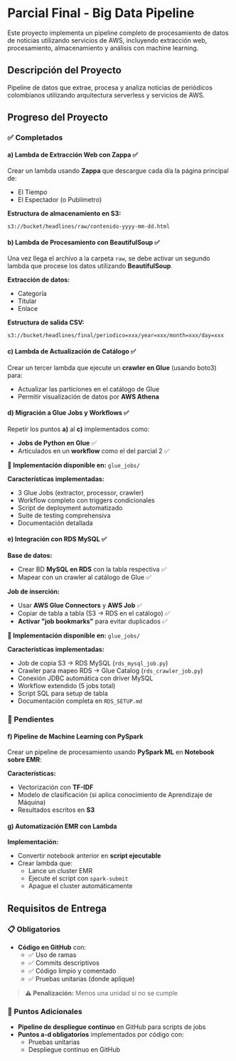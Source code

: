 # Parcial Final - Big Data Pipeline

Este proyecto implementa un pipeline completo de procesamiento de datos de noticias utilizando servicios de AWS, incluyendo extracción web, procesamiento, almacenamiento y análisis con machine learning.

## Descripción del Proyecto

Pipeline de datos que extrae, procesa y analiza noticias de periódicos colombianos utilizando arquitectura serverless y servicios de AWS.

## Progreso del Proyecto

### ✅ Completados

#### a) Lambda de Extracción Web con Zappa ✅

Crear un lambda usando **Zappa** que descargue cada día la página principal de:

- El Tiempo
- El Espectador (o Publímetro)

**Estructura de almacenamiento en S3:**

```
s3://bucket/headlines/raw/contenido-yyyy-mm-dd.html
```

#### b) Lambda de Procesamiento con BeautifulSoup ✅

Una vez llega el archivo a la carpeta `raw`, se debe activar un segundo lambda que procese los datos utilizando **BeautifulSoup**.

**Extracción de datos:**

- Categoría
- Titular
- Enlace

**Estructura de salida CSV:**

```
s3://bucket/headlines/final/periodico=xxx/year=xxx/month=xxx/day=xxx
```

#### c) Lambda de Actualización de Catálogo ✅

Crear un tercer lambda que ejecute un **crawler en Glue** (usando boto3) para:

- Actualizar las particiones en el catálogo de Glue
- Permitir visualización de datos por **AWS Athena**

#### d) Migración a Glue Jobs y Workflows ✅

Repetir los puntos **a)** al **c)** implementados como:

- **Jobs de Python en Glue** ✅
- Articulados en un **workflow** como el del parcial 2 ✅

**📂 Implementación disponible en:** `glue_jobs/`

**Características implementadas:**

- 3 Glue Jobs (extractor, processor, crawler)
- Workflow completo con triggers condicionales
- Script de deployment automatizado
- Suite de testing comprehensiva
- Documentación detallada

#### e) Integración con RDS MySQL ✅

**Base de datos:**

- Crear BD **MySQL en RDS** con la tabla respectiva ✅
- Mapear con un crawler al catálogo de Glue ✅

**Job de inserción:**

- Usar **AWS Glue Connectors** y **AWS Job** ✅
- Copiar de tabla a tabla (S3 → RDS en el catálogo) ✅
- **Activar "job bookmarks"** para evitar duplicados ✅

**📂 Implementación disponible en:** `glue_jobs/`

**Características implementadas:**

- Job de copia S3 → RDS MySQL (`rds_mysql_job.py`)
- Crawler para mapeo RDS → Glue Catalog (`rds_crawler_job.py`)
- Conexión JDBC automática con driver MySQL
- Workflow extendido (5 jobs total)
- Script SQL para setup de tabla
- Documentación completa en `RDS_SETUP.md`

### 🚧 Pendientes

#### f) Pipeline de Machine Learning con PySpark

Crear un pipeline de procesamiento usando **PySpark ML** en **Notebook sobre EMR**:

**Características:**

- Vectorización con **TF-IDF**
- Modelo de clasificación (si aplica conocimiento de Aprendizaje de Máquina)
- Resultados escritos en **S3**

#### g) Automatización EMR con Lambda

**Implementación:**

- Convertir notebook anterior en **script ejecutable**
- Crear lambda que:
  - Lance un cluster EMR
  - Ejecute el script con `spark-submit`
  - Apague el cluster automáticamente

## Requisitos de Entrega

### 📋 Obligatorios

- **Código en GitHub** con:
  - ✅ Uso de ramas
  - ✅ Commits descriptivos
  - ✅ Código limpio y comentado
  - ✅ Pruebas unitarias (donde aplique)

> **⚠️ Penalización:** Menos una unidad si no se cumple

### 🚀 Puntos Adicionales

- **Pipeline de despliegue continuo** en GitHub para scripts de jobs
- **Puntos a-d obligatorios** implementados por código con:
  - Pruebas unitarias
  - Despliegue continuo en GitHub
